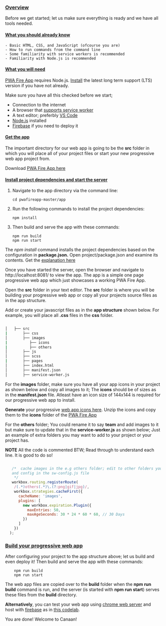 ### [Overview](https://pwafire.org/app)

Before we get started; let us make sure everything is ready and we have all tools needed.

#### [What you should already know]()

    - Basic HTML, CSS, and JavaScript (ofcourse you are)
    - How to run commands from the command line
    - Some familiarity with service workers is recommended
    - Familiarity with Node.js is recommended

#### [What you will need]()

[PWA Fire App](https://pwafire.org/developer/app) requires Node.js. [Install](https://nodejs.org/en/) the latest long term support (LTS)  version if you have not already.

Make sure you have all this checked before we start;

  - Connection to the internet
  - A browser that [supports service worker](https://pwafire.org/developer/tools/browser-test/)
  - A text editor; preferbly [VS Code](https://code.visualstudio.com/)
  - [Node.js](https://nodejs.org/en/) installed
  - [Firebase](https://pwafire.org/developer/codelabs/firebase-hosting-web/) if you need to deploy it
  
#### [Get the app](https://github.com/mayeedwin/pwafireapp/archive/master.zip)

The important directory for our web app is going to be the **src** folder in which you will place all of your project files or start your new progressive web app project from.

Download [PWA Fire App here](https://github.com/mayeedwin/pwafireapp/archive/master.zip)

#### [Install project dependencies and start the server]()

 1. Navigate to the app directory via the command line:

        cd pwafireapp-master/app
     
 2. Run the following commands to install the project dependencies:

        npm install
        
 3. Then build and serve the app with these commands:

        npm run build
        npm run start
        
The *npm install* command installs the project dependencies based on the configuration in **package.json.** Open project/package.json and examine its contents. Get the [explanation here](https://pwafire.org/developer/pwa/started/#sw-config-for-node)

Once you have started the server, open the browser and navigate to http://localhost:8081/ to view the app. The app is a simple one page progressive web app which just showcases a working PWA Fire App.

Open the **src** folder in your text editor. The **src** folder is where you will be building your progressive web app or copy all your projects source files as in the app structure.

Add or create your javascript files as in the **app structure** shown below. For example, you will place all **.css** files in the **css** folder.

```bash

│   ├── src
|       ├── css
│       ├── images  
|          ├── icons 
|          ├── others 
│       ├── js 
│       ├── scss 
|       ├── pages 
│       ├── index.html 
│       ├── manifest.json 
│       ├── service-worker.js 

```

For the **images** folder, make sure you have all your app icons in your project as shown below and copy all images to it; The **icons** should be of sizes as in the **manifest.json** file. Atleast have an icon size of 144x144 is required for our progressive web app to install.

**Generate** your progressive [web app icons here](https://app-manifest.firebaseapp.com/). Unzip the icons and copy them to the **icons** folder of the [PWA Fire App](https://pwafire.org/developer/app)

For the **others** folder; You could rename it to say **team** and add images to it but make sure to update that in the **service-worker.js** as shown below; Just an example of extra folders you may want to add to your project or your project has.

**NOTE** All the code is commented BTW; Read through to understand each line. It is good to do so!

```javascript

   /*  cache images in the e.g others folder; edit to other folders you got 
   and config in the sw-config.js file
    */
   workbox.routing.registerRoute(
    /(.*)others(.*)\.(?:png|gif|jpg)/,
    workbox.strategies.cacheFirst({
      cacheName: 'images',
      plugins: [
        new workbox.expiration.Plugin({
          maxEntries: 50,
          maxAgeSeconds: 30 * 24 * 60 * 60, // 30 Days
        })
      ]
    })
  );

```

### [Build your progressive web app]()

After configuring your project to the app structure above; let us build and even deploy it!
Then build and serve the app with these commands:

        npm run build
        npm run start
        
The web app files are copied over to the **build** folder when the **npm run build** command is run, and the server (is started with **npm run start**) serves these files from the **build** directory.

**Alternatively**, you can test your web app using [chrome web server](https://chrome.google.com/webstore/detail/web-server-for-chrome/ofhbbkphhbklhfoeikjpcbhemlocgigb?hl=en) and host with [firebase](https://firebase.google.com/docs/web/setup) as in [this codelab](https://pwafire.org/developer/codelabs/firebase-hosting-web/).

You are done! Welcome to Canaan!
